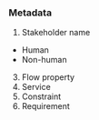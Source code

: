 ### Metadata

1. Stakeholder name
 - Human 
 - Non-human
3. Flow property
4. Service 
5. Constraint
6. Requirement 

